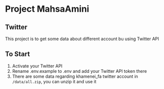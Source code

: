 # Project MahsaAmini

## Twitter

This project is to get some data about different account bu using Twitter API

## To Start

1. Activate your Twitter API
2. Rename .env.example to .env and add your Twitter API token there
3. There are some data regarding khamenei_fa twitter account in `/data/all.zip`, you can unzip it and use it

